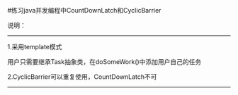 #练习java并发编程中CountDownLatch和CyclicBarrier

说明： 

---

1.采用template模式

用户只需要继承Task抽象类，在doSomeWork()中添加用户自己的任务

2.CyclicBarrier可以重复使用，CountDownLatch不可

---
